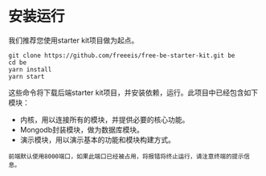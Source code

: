 # 安装运行

我们推荐您使用starter kit项目做为起点。


```
git clone https://github.com/freeeis/free-be-starter-kit.git be
cd be
yarn install
yarn start
```

这些命令将下载后端starter kit项目，并安装依赖，运行。此项目中已经包含如下模块：
 - 内核，用以连接所有的模块，并提供必要的核心功能。
 - Mongodb封装模块，做为数据库模块。
 - 演示模块，用以演示基本的功能和模块构建方式。

```
前端默认使用8000端口，如果此端口已经被占用，将报错将终止运行，请注意终端的提示信息。
```

